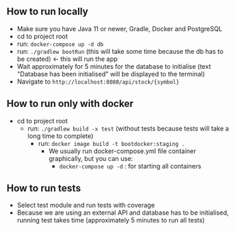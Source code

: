 
## How to run locally
- Make sure you have Java 11 or newer, Gradle, Docker and PostgreSQL
- cd to project root
- run: `docker-compose up -d db`
- run: `./gradlew bootRun` (this will take some time because the db has to be created) <- this will run the app
- Wait approximately for 5 minutes for the database to initialise (text "Database has been initialised" will be displayed to the terminal)
- Navigate to `http://localhost:8080/api/stock/{symbol}`

## How to run only with docker

  - cd to project root
    - run: `./gradlew build -x test` (without tests because tests will take a long time to complete)
      - run: `docker image build -t bootdocker:staging .`
        - We usually  run docker-compose.yml file container graphically, but you can use:
          - `docker-compose up -d` : for starting all containers

## How to run tests
- Select test module and run tests with coverage
- Because we are using an external API and database has to be initialised, running test takes time (approximately 5 minutes to run all tests)
